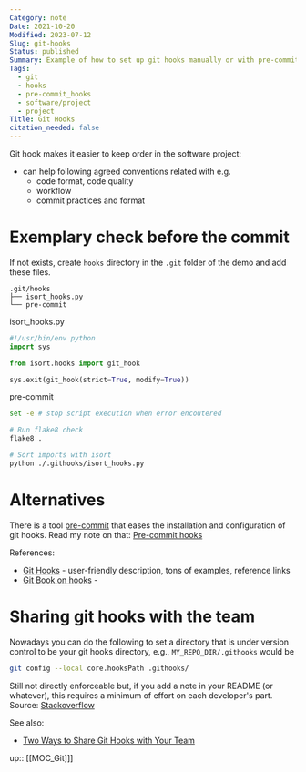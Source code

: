 ```yaml
---
Category: note
Date: 2021-10-20
Modified: 2023-07-12
Slug: git-hooks
Status: published
Summary: Example of how to set up git hooks manually or with pre-commit tool
Tags:
  - git
  - hooks
  - pre-commit_hooks
  - software/project
  - project
Title: Git Hooks
citation_needed: false
---
```

Git hook makes it easier to keep order in the software project:

- can help following agreed conventions related with e.g.
 	- code format, code quality
 	- workflow
 	- commit practices and format

# Exemplary check before the commit

If not exists, create `hooks` directory in the `.git` folder of the demo and add these files.

```
.git/hooks
├── isort_hooks.py
└── pre-commit
```

isort_hooks.py

```python
#!/usr/bin/env python
import sys

from isort.hooks import git_hook

sys.exit(git_hook(strict=True, modify=True))
```

pre-commit

```sh
set -e # stop script execution when error encoutered

# Run flake8 check
flake8 .

# Sort imports with isort
python ./.githooks/isort_hooks.py
```

# Alternatives

There is a tool [pre-commit](https://pre-commit.com/) that eases the installation and configuration of git hooks. Read my note on that: [Pre-commit hooks](./pre-commit-hooks/)

References:

- [Git Hooks](https://githooks.com/) - user-friendly description, tons of examples, reference links
- [Git Book on hooks](https://git-scm.com/book/en/v2/Customizing-Git-Git-Hooks) -

# Sharing git hooks with the team

Nowadays you can do the following to set a directory that is under version control to be your git hooks directory, e.g., `MY_REPO_DIR/.githooks` would be

```sh
git config --local core.hooksPath .githooks/
```

Still not directly enforceable but, if you add a note in your README (or whatever), this requires a minimum of effort on each developer's part.
Source: [Stackoverflow](https://stackoverflow.com/a/54281447/3247880)

See also:

- [Two Ways to Share Git Hooks with Your Team](https://www.viget.com/articles/two-ways-to-share-git-hooks-with-your-team/)

up:: [[MOC_Git]]]
